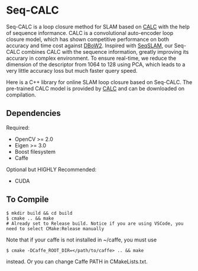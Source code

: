 # Seq-CALC

Seq-CALC is a loop closure method for SLAM based on [CALC](https://github.com/rpng/calc) with the help of sequence informance. CALC is a convolutional auto-encoder loop closure model, which has shown competitive performance on both accuracy and time cost against [DBoW2](https://github.com/dorian3d/DBoW2). Inspired with [SeqSLAM](http://www.cim.mcgill.ca/~dudek/417/Resources/seqslam-milford.pdf), our Seq-CALC combines CALC with the sequence information, greatly improving its accurary in complex environment. To ensure real-time, we reduce the dimension of the descriptor from 1064 to 128 using PCA, which leads to a very little accuracy loss but much faster query speed. 

Here is a  C++ library for online SLAM loop closure based on Seq-CALC. The pre-trained CALC model is provided by [CALC](https://github.com/rpng/calc) and can be downloaded on compilation.

## Dependencies

Required:
- OpenCV >= 2.0
- Eigen >= 3.0
- Boost filesystem
- Caffe 

Optional but HIGHLY Recommended:
- CUDA

## To Compile

```
$ mkdir build && cd build
$ cmake .. && make 
# Already set to Release build. Notice if you are using VSCode, you need to select CMake:Release manually 
```

Note that if your caffe is not installed in ~/caffe, you must use 

```
$ cmake -DCaffe_ROOT_DIR=</path/to/caffe> .. && make
```
instead. Or you can change Caffe PATH  in CMakeLists.txt.